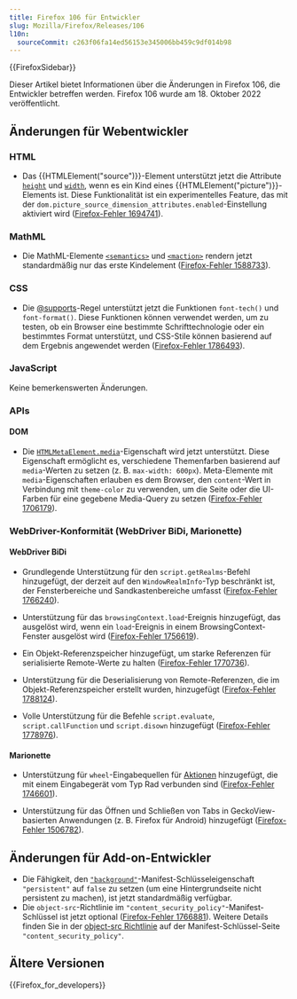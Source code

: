 ```yaml
---
title: Firefox 106 für Entwickler
slug: Mozilla/Firefox/Releases/106
l10n:
  sourceCommit: c263f06fa14ed56153e345006bb459c9df014b98
---
```


{{FirefoxSidebar}}

Dieser Artikel bietet Informationen über die Änderungen in Firefox 106, die Entwickler betreffen werden. Firefox 106 wurde am 18. Oktober 2022 veröffentlicht.

## Änderungen für Webentwickler

### HTML

- Das {{HTMLElement("source")}}-Element unterstützt jetzt die Attribute [`height`](/de/docs/Web/HTML/Element/source#height) und [`width`](/de/docs/Web/HTML/Element/source#width), wenn es ein Kind eines {{HTMLElement("picture")}}-Elements ist.
  Diese Funktionalität ist ein experimentelles Feature, das mit der `dom.picture_source_dimension_attributes.enabled`-Einstellung aktiviert wird ([Firefox-Fehler 1694741](https://bugzil.la/1694741)).

### MathML

- Die MathML-Elemente [`<semantics>`](/de/docs/Web/MathML/Reference/Element/semantics) und [`<maction>`](/de/docs/Web/MathML/Reference/Element/maction) rendern jetzt standardmäßig nur das erste Kindelement ([Firefox-Fehler 1588733](https://bugzil.la/1588733)).

### CSS

- Die [@supports](/de/docs/Web/CSS/@supports)-Regel unterstützt jetzt die Funktionen `font-tech()` und `font-format()`.
  Diese Funktionen können verwendet werden, um zu testen, ob ein Browser eine bestimmte Schrifttechnologie oder ein bestimmtes Format unterstützt, und CSS-Stile können basierend auf dem Ergebnis angewendet werden ([Firefox-Fehler 1786493](https://bugzil.la/1786493)).

### JavaScript

Keine bemerkenswerten Änderungen.

### APIs

#### DOM

- Die [`HTMLMetaElement.media`](/de/docs/Web/API/HTMLMetaElement/media)-Eigenschaft wird jetzt unterstützt. Diese Eigenschaft ermöglicht es, verschiedene Themenfarben basierend auf `media`-Werten zu setzen (z. B. `max-width: 600px`).
  Meta-Elemente mit `media`-Eigenschaften erlauben es dem Browser, den `content`-Wert in Verbindung mit `theme-color` zu verwenden, um die Seite oder die UI-Farben für eine gegebene Media-Query zu setzen ([Firefox-Fehler 1706179](https://bugzil.la/1706179)).

### WebDriver-Konformität (WebDriver BiDi, Marionette)

#### WebDriver BiDi

- Grundlegende Unterstützung für den `script.getRealms`-Befehl hinzugefügt, der derzeit auf den `WindowRealmInfo`-Typ beschränkt ist, der Fensterbereiche und Sandkastenbereiche umfasst ([Firefox-Fehler 1766240](https://bugzil.la/1766240)).

- Unterstützung für das `browsingContext.load`-Ereignis hinzugefügt, das ausgelöst wird, wenn ein `load`-Ereignis in einem BrowsingContext-Fenster ausgelöst wird ([Firefox-Fehler 1756619](https://bugzil.la/1756619)).

- Ein Objekt-Referenzspeicher hinzugefügt, um starke Referenzen für serialisierte Remote-Werte zu halten ([Firefox-Fehler 1770736](https://bugzil.la/1770736)).

- Unterstützung für die Deserialisierung von Remote-Referenzen, die im Objekt-Referenzspeicher erstellt wurden, hinzugefügt ([Firefox-Fehler 1788124](https://bugzil.la/1788124)).

- Volle Unterstützung für die Befehle `script.evaluate`, `script.callFunction` und `script.disown` hinzugefügt ([Firefox-Fehler 1778976](https://bugzil.la/1778976)).

#### Marionette

- Unterstützung für `wheel`-Eingabequellen für [Aktionen](https://w3c.github.io/webdriver/webdriver-spec.html#actions) hinzugefügt, die mit einem Eingabegerät vom Typ Rad verbunden sind ([Firefox-Fehler 1746601](https://bugzil.la/1746601)).

- Unterstützung für das Öffnen und Schließen von Tabs in GeckoView-basierten Anwendungen (z. B. Firefox für Android) hinzugefügt ([Firefox-Fehler 1506782](https://bugzil.la/1506782)).

## Änderungen für Add-on-Entwickler

- Die Fähigkeit, den [`"background"`](/de/docs/Mozilla/Add-ons/WebExtensions/manifest.json/background)-Manifest-Schlüsseleigenschaft `"persistent"` auf `false` zu setzen (um eine Hintergrundseite nicht persistent zu machen), ist jetzt standardmäßig verfügbar.
- Die `object-src`-Richtlinie im `"content_security_policy"`-Manifest-Schlüssel ist jetzt optional ([Firefox-Fehler 1766881](https://bugzil.la/1766881)). Weitere Details finden Sie in der [object-src Richtlinie](/de/docs/Mozilla/Add-ons/WebExtensions/manifest.json/content_security_policy#object-src_directive) auf der Manifest-Schlüssel-Seite `"content_security_policy"`.

## Ältere Versionen

{{Firefox_for_developers}}
